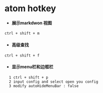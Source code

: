 # atom hotkey

- #### 展示markdwon 视图
```ctrl + shift + m ```

- #### 高级查找
```ctrl + shift + f```

- #### 显示menu栏和边框栏
```
  1 ctrl + shift + p
  2 input config and select open you config
  3 modify autoHideMenuBar : false
```
